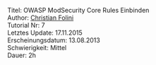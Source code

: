 Titel: OWASP ModSecurity Core Rules Einbinden  
Author: <a href="mailto:christian.folini@netnea.com">Christian Folini</a>  
Tutorial Nr: 7  
Letztes Update: 17.11.2015  
Erscheinungsdatum: 13.08.2013  
Schwierigkeit: Mittel  
Dauer: 2h  
